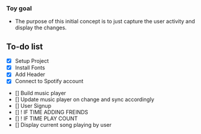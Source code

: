 ### Toy goal
 
 - The purpose of this initial concept is to just capture the user activity and display the changes. 

## To-do list

- [x] Setup Project 
- [x] Install Fonts 
- [x] Add Header
- [x] Connect to Spotify account
- []  Build music player 
- []  Update music player on change and sync accordingly 
- []  User Signup
- []  ! IF TIME ADDING FREINDS 
- []  ! IF TIME PLAY COUNT 
- [] Display current song playing by user